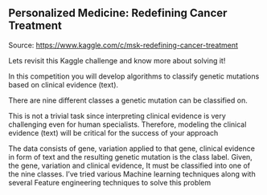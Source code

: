 ## Personalized Medicine: Redefining Cancer Treatment
Source: https://www.kaggle.com/c/msk-redefining-cancer-treatment

Lets revisit this Kaggle challenge and know more about solving it!

In this competition you will develop algorithms to classify genetic mutations based on clinical evidence (text).

There are nine different classes a genetic mutation can be classified on.

This is not a trivial task since interpreting clinical evidence is very challenging even for human specialists. Therefore, modeling the clinical evidence (text) will be critical for the success of your approach

The data consists of gene, variation applied to that gene, clinical evidence in form of text and the resulting genetic mutation is the class label. Given, the gene, variation and clinical evidence, It must be classified into one of the nine classes. I’ve tried various Machine learning techniques along with several Feature engineering techniques to solve this problem
